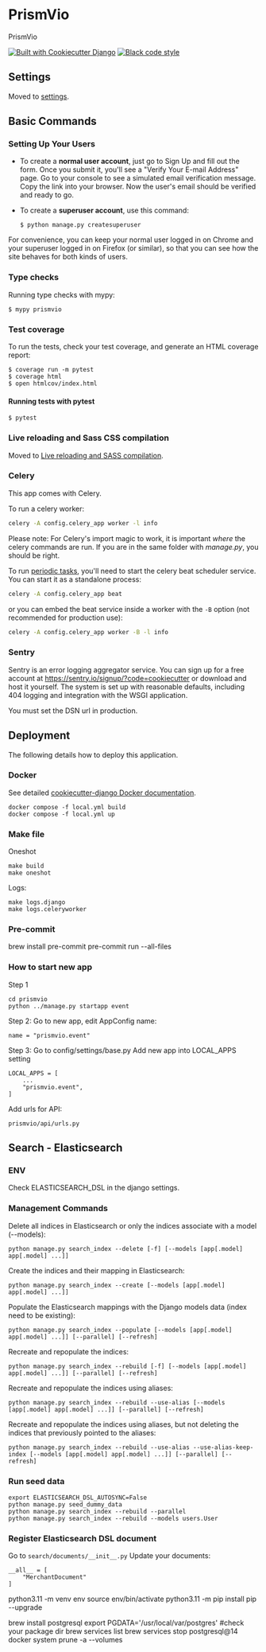 # PrismVio

PrismVio

[![Built with Cookiecutter Django](https://img.shields.io/badge/built%20with-Cookiecutter%20Django-ff69b4.svg?logo=cookiecutter)](https://github.com/cookiecutter/cookiecutter-django/)
[![Black code style](https://img.shields.io/badge/code%20style-black-000000.svg)](https://github.com/ambv/black)

## Settings

Moved to [settings](http://cookiecutter-django.readthedocs.io/en/latest/settings.html).

## Basic Commands

### Setting Up Your Users

- To create a **normal user account**, just go to Sign Up and fill out the form. Once you submit it, you'll see a "Verify Your E-mail Address" page. Go to your console to see a simulated email verification message. Copy the link into your browser. Now the user's email should be verified and ready to go.

- To create a **superuser account**, use this command:

      $ python manage.py createsuperuser

For convenience, you can keep your normal user logged in on Chrome and your superuser logged in on Firefox (or similar), so that you can see how the site behaves for both kinds of users.

### Type checks

Running type checks with mypy:

    $ mypy prismvio

### Test coverage

To run the tests, check your test coverage, and generate an HTML coverage report:

    $ coverage run -m pytest
    $ coverage html
    $ open htmlcov/index.html

#### Running tests with pytest

    $ pytest

### Live reloading and Sass CSS compilation

Moved to [Live reloading and SASS compilation](https://cookiecutter-django.readthedocs.io/en/latest/developing-locally.html#sass-compilation-live-reloading).

### Celery

This app comes with Celery.

To run a celery worker:

```bash
celery -A config.celery_app worker -l info
```

Please note: For Celery's import magic to work, it is important _where_ the celery commands are run. If you are in the same folder with _manage.py_, you should be right.

To run [periodic tasks](https://docs.celeryq.dev/en/stable/userguide/periodic-tasks.html), you'll need to start the celery beat scheduler service. You can start it as a standalone process:

```bash
celery -A config.celery_app beat
```

or you can embed the beat service inside a worker with the `-B` option (not recommended for production use):

```bash
celery -A config.celery_app worker -B -l info
```

### Sentry

Sentry is an error logging aggregator service. You can sign up for a free account at <https://sentry.io/signup/?code=cookiecutter> or download and host it yourself.
The system is set up with reasonable defaults, including 404 logging and integration with the WSGI application.

You must set the DSN url in production.

## Deployment

The following details how to deploy this application.

### Docker

See detailed [cookiecutter-django Docker documentation](http://cookiecutter-django.readthedocs.io/en/latest/deployment-with-docker.html).

```shell
docker compose -f local.yml build
docker compose -f local.yml up
```

### Make file

Oneshot
```shell
make build
make oneshot
```

Logs:
```shell
make logs.django
make logs.celeryworker
```

### Pre-commit
brew install pre-commit
pre-commit run --all-files

### How to start new app
Step 1
```shell
cd prismvio
python ../manage.py startapp event
```

Step 2:
Go to new app, edit AppConfig name:
```
name = "prismvio.event"
```

Step 3:
Go to config/settings/base.py
Add new app into LOCAL_APPS setting
```
LOCAL_APPS = [
    ...
    "prismvio.event",
]
```

Add urls for API:
```
prismvio/api/urls.py
```


## Search - Elasticsearch
### ENV
Check ELASTICSEARCH_DSL in the django settings.


### Management Commands
Delete all indices in Elasticsearch or only the indices associate with a model (--models):
```
python manage.py search_index --delete [-f] [--models [app[.model] app[.model] ...]]
```

Create the indices and their mapping in Elasticsearch:
```
python manage.py search_index --create [--models [app[.model] app[.model] ...]]
```

Populate the Elasticsearch mappings with the Django models data (index need to be existing):
```
python manage.py search_index --populate [--models [app[.model] app[.model] ...]] [--parallel] [--refresh]
```

Recreate and repopulate the indices:
```
python manage.py search_index --rebuild [-f] [--models [app[.model] app[.model] ...]] [--parallel] [--refresh]
```

Recreate and repopulate the indices using aliases:
```
python manage.py search_index --rebuild --use-alias [--models [app[.model] app[.model] ...]] [--parallel] [--refresh]
```

Recreate and repopulate the indices using aliases, but not deleting the indices that previously pointed to the aliases:
```
python manage.py search_index --rebuild --use-alias --use-alias-keep-index [--models [app[.model] app[.model] ...]] [--parallel] [--refresh]
```

### Run seed data
```
export ELASTICSEARCH_DSL_AUTOSYNC=False
python manage.py seed_dummy_data
python manage.py search_index --rebuild --parallel
python manage.py search_index --rebuild --models users.User
```

### Register Elasticsearch DSL document
Go to `search/documents/__init__.py`
Update your documents:
```
__all__ = [
    "MerchantDocument"
]
```
python3.11 -m venv env
source env/bin/activate
python3.11 -m pip install pip --upgrade

brew install postgresql
export PGDATA='/usr/local/var/postgres' #check your package dir
brew services list
brew services stop postgresql@14
docker system prune -a --volumes
